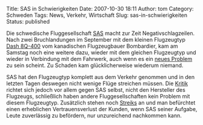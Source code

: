 Title: SAS in Schwierigkeiten
Date: 2007-10-30 18:11
Author: tom
Category: Schweden
Tags: News, Verkehr, Wirtschaft
Slug: sas-in-schwierigkeiten
Status: published

Die schwedische Fluggesellschaft
[SAS](http://de.wikipedia.org/wiki/SAS_Scandinavian_Airlines) macht zur
Zeit Negativschlagzeilen. Nach zwei Bruchlandungen im September mit dem
kleinen Flugzeugtyp [Dash
8Q-400](http://de.wikipedia.org/wiki/Bombardier_Q400) vom kanadischen
Flugzeugbauer Bombardier, kam am Samstag noch eine weitere dazu, wieder
mit dem gleichen Flugzeugtyp und wieder in Verbindung mit dem Fahrwerk,
auch wenn es ein [neues
Problem](http://www.svd.se/nyheter/inrikes/artikel_543075.svd) zu sein
scheint. Zu Schaden kam glücklicherweise wiederum niemand.

SAS hat den Flugzeugtyp komplett aus dem Verkehr genommen und in den
letzten Tagen deswegen nicht wenige Flüge streichen müssen. Die
[Kritik](http://www.dn.se/DNet/jsp/polopoly.jsp?d=573&a=710597) richtet
sich jedoch vor allem gegen SAS selbst, nicht den Hersteller des
Flugzeugs, schließlich haben andere Fluggesellschaften kein Problem mit
diesem Flugzeugtyp. Zusätzlich stehen noch
[Streiks](http://sydsvenskan.se/ekonomi/article275218.ece) an und man
befürchtet einen erheblichen Vertrauensverlust der Kunden, wenn SAS
seiner Aufgabe, Leute zuverlässig zu befördern, nur unzureichend
nachkommen kann.


